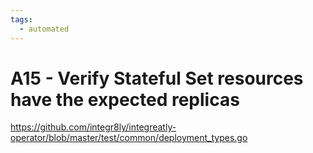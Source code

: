 ```yaml
---
tags:
  - automated
---
```


# A15 - Verify Stateful Set resources have the expected replicas

https://github.com/integr8ly/integreatly-operator/blob/master/test/common/deployment_types.go
